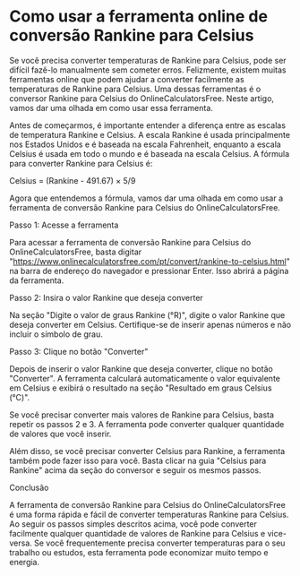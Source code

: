Como usar a ferramenta online de conversão Rankine para Celsius
===============================================================

Se você precisa converter temperaturas de Rankine para Celsius, pode ser difícil fazê-lo manualmente sem cometer erros. Felizmente, existem muitas ferramentas online que podem ajudar a converter facilmente as temperaturas de Rankine para Celsius. Uma dessas ferramentas é o conversor Rankine para Celsius do OnlineCalculatorsFree. Neste artigo, vamos dar uma olhada em como usar essa ferramenta.

Antes de começarmos, é importante entender a diferença entre as escalas de temperatura Rankine e Celsius. A escala Rankine é usada principalmente nos Estados Unidos e é baseada na escala Fahrenheit, enquanto a escala Celsius é usada em todo o mundo e é baseada na escala Celsius. A fórmula para converter Rankine para Celsius é:

Celsius = (Rankine - 491.67) × 5/9

Agora que entendemos a fórmula, vamos dar uma olhada em como usar a ferramenta de conversão Rankine para Celsius do OnlineCalculatorsFree.

Passo 1: Acesse a ferramenta

Para acessar a ferramenta de conversão Rankine para Celsius do OnlineCalculatorsFree, basta digitar "<https://www.onlinecalculatorsfree.com/pt/convert/rankine-to-celsius.html>" na barra de endereço do navegador e pressionar Enter. Isso abrirá a página da ferramenta.

Passo 2: Insira o valor Rankine que deseja converter

Na seção "Digite o valor de graus Rankine (°R)", digite o valor Rankine que deseja converter em Celsius. Certifique-se de inserir apenas números e não incluir o símbolo de grau.

Passo 3: Clique no botão "Converter"

Depois de inserir o valor Rankine que deseja converter, clique no botão "Converter". A ferramenta calculará automaticamente o valor equivalente em Celsius e exibirá o resultado na seção "Resultado em graus Celsius (°C)".

Se você precisar converter mais valores de Rankine para Celsius, basta repetir os passos 2 e 3. A ferramenta pode converter qualquer quantidade de valores que você inserir.

Além disso, se você precisar converter Celsius para Rankine, a ferramenta também pode fazer isso para você. Basta clicar na guia "Celsius para Rankine" acima da seção do conversor e seguir os mesmos passos.

Conclusão

A ferramenta de conversão Rankine para Celsius do OnlineCalculatorsFree é uma forma rápida e fácil de converter temperaturas Rankine para Celsius. Ao seguir os passos simples descritos acima, você pode converter facilmente qualquer quantidade de valores de Rankine para Celsius e vice-versa. Se você frequentemente precisa converter temperaturas para o seu trabalho ou estudos, esta ferramenta pode economizar muito tempo e energia.